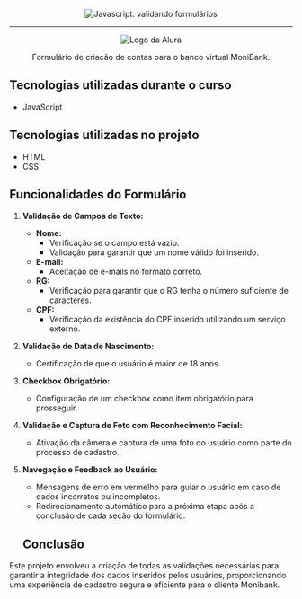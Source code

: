 <p align="center"> <img src="https://imgur.com/mIBmcEL.png" alt="Javascript: validando formulários"> </p>

<hr>

<p align="center"> <img src="https://github.com/MonicaHillman/aluraplay-requisicoes/blob/main/img/logo.png" alt="Logo da Alura"> </p>
<p align="center">Formulário de criação de contas para o banco virtual MoniBank.</p>

## Tecnologias utilizadas durante o curso
* JavaScript

## Tecnologias utilizadas no projeto
* HTML
* CSS

## Funcionalidades do Formulário

1. **Validação de Campos de Texto:**
   - **Nome:**
     - Verificação se o campo está vazio.
     - Validação para garantir que um nome válido foi inserido.
   - **E-mail:**
     - Aceitação de e-mails no formato correto.
   - **RG:**
     - Verificação para garantir que o RG tenha o número suficiente de caracteres.
   - **CPF:**
     - Verificação da existência do CPF inserido utilizando um serviço externo.

2. **Validação de Data de Nascimento:**
   - Certificação de que o usuário é maior de 18 anos.

3. **Checkbox Obrigatório:**
   - Configuração de um checkbox como item obrigatório para prosseguir.

4. **Validação e Captura de Foto com Reconhecimento Facial:**
   - Ativação da câmera e captura de uma foto do usuário como parte do processo de cadastro.

5. **Navegação e Feedback ao Usuário:**
   - Mensagens de erro em vermelho para guiar o usuário em caso de dados incorretos ou incompletos.
   - Redirecionamento automático para a próxima etapa após a conclusão de cada seção do formulário.

   ## Conclusão

Este projeto envolveu a criação de todas as validações necessárias para garantir a integridade dos dados inseridos pelos usuários, proporcionando uma experiência de cadastro segura e eficiente para o cliente Monibank.
